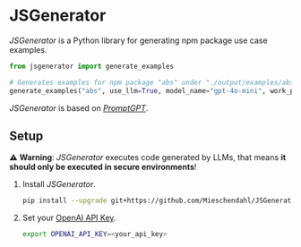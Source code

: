 # JSGenerator

*JSGenerator* is a Python library for generating npm package use case examples.

```python
from jsgenerator import generate_examples

# Generates examples for npm package "abs" under "./output/examples/abs/llm"
generate_examples("abs", use_llm=True, model_name="gpt-4o-mini", work_path="output")
```

*JSGenerator* is based on [*PromptGPT*](https://github.com/Mieschendahl/PromptGPT).

## Setup

⚠️ **Warning**: *JSGenerator* executes code generated by LLMs, that means **it should only be executed in secure environments**!

1. Install *JSGenerator*.

    ```bash
    pip install --upgrade git+https://github.com/Mieschendahl/JSGenerator.git
    ```

2. Set your [OpenAI API Key](https://platform.openai.com/api-keys).

    ```bash
    export OPENAI_API_KEY=<your_api_key>
    ```